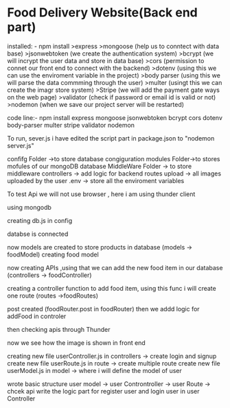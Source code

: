 # Food Delivery Website(Back end part)


installed: - npm install
             >express
             >mongoose (help us to conntect with data base)
             >jsonwebtoken (we create the authentication system)
             >bcrypt (we will incrypt the user data and store in data base)
             >cors (permission to connet our front end to connect with the backend)
             >dotenv (using this we can use the enviroment variable in the project)
             >body parser (using this we will parse the data commming through the user)
             >multer (usingt this we can create the imagr store system)
             >Stripe (we will add the payment gate ways on the web page)
             >validator (check if password or email id is valid or not)
             >nodemon (when we save our project server will be restarted)


code line:- 
npm install express mongoose jsonwebtoken bcrypt cors dotenv body-parser multer stripe validator nodemon

To run, sever.js i have edited the script part in package.json to "nodemon server.js"

confifg Folder ->to store database congiguration
modules Folder->to stores mofules of our mongoDB database
MiddleWare Folder -> to store  middleware
controllers -> add logic for backend
routes
upload -> all images uploaded by the user
.env -> store all the enviroment variables

To test Api we will not use browser , here i am using thunder client

using mongodb

creating db.js in config

databse is connected

now models are created to store products in database (models -> foodModel)
creating food model


now creating APIs ,using that we can add the new food item in our database (controllers -> foodController)

creating a controller function to add food item, using this func i will create one route (routes ->foodRoutes)

post created (foodRouter.post in foodRouter) then we addd logic for addFood in controler

then checking apis through Thunder


now we see how the image is shown in front end












creating new file userController.js in controllers   ->   create login and signup
create new file userRoute.js in route                ->   create multiple route
create new file userModel.js in model                ->   where i will define the model of user 

wrote basic structure user model -> user Controntroller -> user Route -> chcek api
write the logic part for register user and login user in user Controller